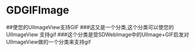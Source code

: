  # GDGIFImage
##使您的UIImageView支持GIF 
###这又是一个分类,这个分类可以使您的UIImageView 支持gif
###这个分类是受SDWebImage中的UIImage+GIF启发对UIImageView做的一个分类来支持gif


```obj

```